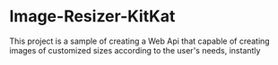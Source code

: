 # Image-Resizer-KitKat
This project is a sample of creating a Web Api that capable of creating  images of customized sizes according to the user's needs, instantly
